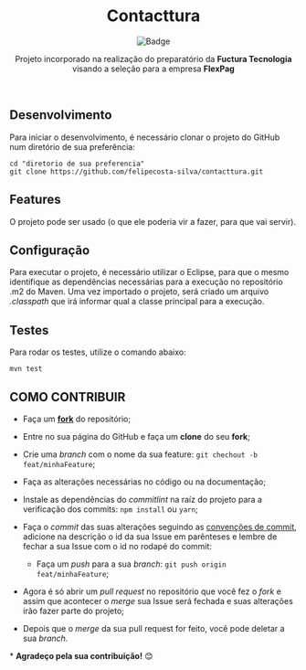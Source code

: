 <h1 align="center">
    Contacttura
    <br>
</h1>
<div  align="center">

  ![Badge](https://img.shields.io/static/v1?label=Java&message=language&color=red&style=plastic&logo=Java)
  <br>
  <p> Projeto incorporado na realização do preparatório da <strong>Fuctura Tecnologia</strong> visando a seleção para a empresa <strong>FlexPag</strong> </p>
  <br>
</div>

## **Desenvolvimento**

Para iniciar o desenvolvimento, é necessário clonar o projeto do GitHub num diretório de sua preferência:

```shell
cd "diretorio de sua preferencia"
git clone https://github.com/felipecosta-silva/contacttura.git
```

## **Features**

O projeto pode ser usado (o que ele poderia vir a fazer, para que vai servir).

## **Configuração**

Para executar o projeto, é necessário utilizar o Eclipse, para que o mesmo identifique as dependências necessárias para a execução no repositório .m2 do Maven. Uma vez importado o projeto, será criado um arquivo *.classpath* que irá informar qual a classe principal para a execução.


## **Testes**

Para rodar os testes, utilize o comando abaixo:

```
mvn test
```

## **COMO CONTRIBUIR**
  
  - Faça um **[fork](https://help.github.com/pt/github/getting-started-with-github/fork-a-repo)** do repositório;
  - Entre no sua página do GitHub e faça um **clone** do seu **fork**;
  - Crie uma *branch* com o nome da sua feature: `git chechout -b feat/minhaFeature`;
  - Faça as alterações necessárias no código ou na documentação;
  - Instale as dependências do *commitlint* na raíz do projeto para a verificação dos commits: `npm install` ou `yarn`;
  - Faça o *commit* das suas alterações seguindo as [convenções de commit](https://www.conventionalcommits.org/pt-br/v1.0.0-beta.4/), adicione na descrição o id da sua Issue em parênteses e lembre de fechar a sua Issue com o id no rodapé do commit:

    - Faça um *push* para a sua *branch*: `git push origin feat/minhaFeature`;
  - Agora é só abrir um *pull request* no repositório que você fez o *fork* e assim que acontecer o *merge* sua Issue será fechada e suas alterações irão fazer parte do projeto;
  - Depois que o *merge* da sua pull request for feito, você pode deletar a sua *branch*.

  \* **Agradeço pela sua contribuição!** :blush:

